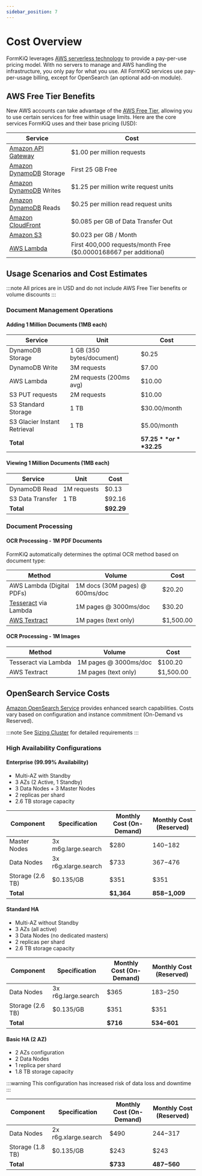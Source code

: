 ```yaml
---
sidebar_position: 7
---
```


# Cost Overview

FormKiQ leverages [AWS serverless technology](https://aws.amazon.com/serverless) to provide a pay-per-use pricing model. With no servers to manage and AWS handling the infrastructure, you only pay for what you use. All FormKiQ services use pay-per-usage billing, except for OpenSearch (an optional add-on module).

## AWS Free Tier Benefits

New AWS accounts can take advantage of the [AWS Free Tier](https://aws.amazon.com/free), allowing you to use certain services for free within usage limits. Here are the core services FormKiQ uses and their base pricing (USD):

| Service | Cost |
|---------|------|
| [Amazon API Gateway](https://aws.amazon.com/api-gateway/pricing) | $1.00 per million requests |
| [Amazon DynamoDB](https://aws.amazon.com/dynamodb/pricing/on-demand) Storage | First 25 GB Free |
| [Amazon DynamoDB](https://aws.amazon.com/dynamodb/pricing/on-demand) Writes | $1.25 per million write request units |
| [Amazon DynamoDB](https://aws.amazon.com/dynamodb/pricing/on-demand) Reads | $0.25 per million read request units |
| [Amazon CloudFront](https://aws.amazon.com/cloudfront/pricing) | $0.085 per GB of Data Transfer Out |
| [Amazon S3](https://aws.amazon.com/s3/pricing) | $0.023 per GB / Month |
| [AWS Lambda](https://aws.amazon.com/lambda/pricing) | First 400,000 requests/month Free ($0.0000168667 per additional) |

## Usage Scenarios and Cost Estimates

:::note
All prices are in USD and do not include AWS Free Tier benefits or volume discounts
:::

### Document Management Operations

#### Adding 1 Million Documents (1MB each)

| Service | Unit | Cost |
|---------|------|-------|
| DynamoDB Storage | 1 GB (350 bytes/document) | $0.25 |
| DynamoDB Write | 3M requests | $7.00 |
| AWS Lambda | 2M requests (200ms avg) | $10.00 |
| S3 PUT requests | 2M requests | $10.00 |
| S3 Standard Storage | 1 TB | $30.00/month |
| S3 Glacier Instant Retrieval | 1 TB | $5.00/month |
| **Total** | | **$57.25** or **$32.25** |

#### Viewing 1 Million Documents (1MB each)

| Service | Unit | Cost |
|---------|------|-------|
| DynamoDB Read | 1M requests | $0.13 |
| S3 Data Transfer | 1 TB | $92.16 |
| **Total** | | **$92.29** |

### Document Processing

#### OCR Processing - 1M PDF Documents

FormKiQ automatically determines the optimal OCR method based on document type:

| Method | Volume | Cost |
|--------|---------|-------|
| AWS Lambda (Digital PDFs) | 1M docs (30M pages) @ 600ms/doc | $20.20 |
| [Tesseract](https://github.com/tesseract-ocr/tesseract) via Lambda | 1M pages @ 3000ms/doc | $30.20 |
| [AWS Textract](https://aws.amazon.com/pm/textract) | 1M pages (text only) | $1,500.00 |

#### OCR Processing - 1M Images

| Method | Volume | Cost |
|--------|---------|-------|
| Tesseract via Lambda | 1M pages @ 3000ms/doc | $100.20 |
| AWS Textract | 1M pages (text only) | $1,500.00 |

## OpenSearch Service Costs

[Amazon OpenSearch Service](https://aws.amazon.com/opensearch-service) provides enhanced search capabilities. Costs vary based on configuration and instance commitment (On-Demand vs Reserved).

:::note
See [Sizing Cluster](/docs/add-on-modules/modules/enhanced-fulltext-document-search#amazon-opensearch-service) for detailed requirements
:::

### High Availability Configurations

#### Enterprise (99.99% Availability)
- Multi-AZ with Standby
- 3 AZs (2 Active, 1 Standby)
- 3 Data Nodes + 3 Master Nodes
- 2 replicas per shard
- 2.6 TB storage capacity

| Component | Specification | Monthly Cost (On-Demand) | Monthly Cost (Reserved) |
|-----------|---------------|-------------------------|------------------------|
| Master Nodes | 3x m6g.large.search | $280 | $140-$182 |
| Data Nodes | 3x r6g.xlarge.search | $733 | $367-$476 |
| Storage (2.6 TB) | $0.135/GB | $351 | $351 |
| **Total** | | **$1,364** | **$858-$1,009** |

#### Standard HA
- Multi-AZ without Standby
- 3 AZs (all active)
- 3 Data Nodes (no dedicated masters)
- 2 replicas per shard
- 2.6 TB storage capacity

| Component | Specification | Monthly Cost (On-Demand) | Monthly Cost (Reserved) |
|-----------|---------------|-------------------------|------------------------|
| Data Nodes | 3x r6g.large.search | $365 | $183-$250 |
| Storage (2.6 TB) | $0.135/GB | $351 | $351 |
| **Total** | | **$716** | **$534-$601** |

#### Basic HA (2 AZ)
- 2 AZs configuration
- 2 Data Nodes
- 1 replica per shard
- 1.8 TB storage capacity

:::warning
This configuration has increased risk of data loss and downtime
:::

| Component | Specification | Monthly Cost (On-Demand) | Monthly Cost (Reserved) |
|-----------|---------------|-------------------------|------------------------|
| Data Nodes | 2x r6g.xlarge.search | $490 | $244-$317 |
| Storage (1.8 TB) | $0.135/GB | $243 | $243 |
| **Total** | | **$733** | **$487-$560** |